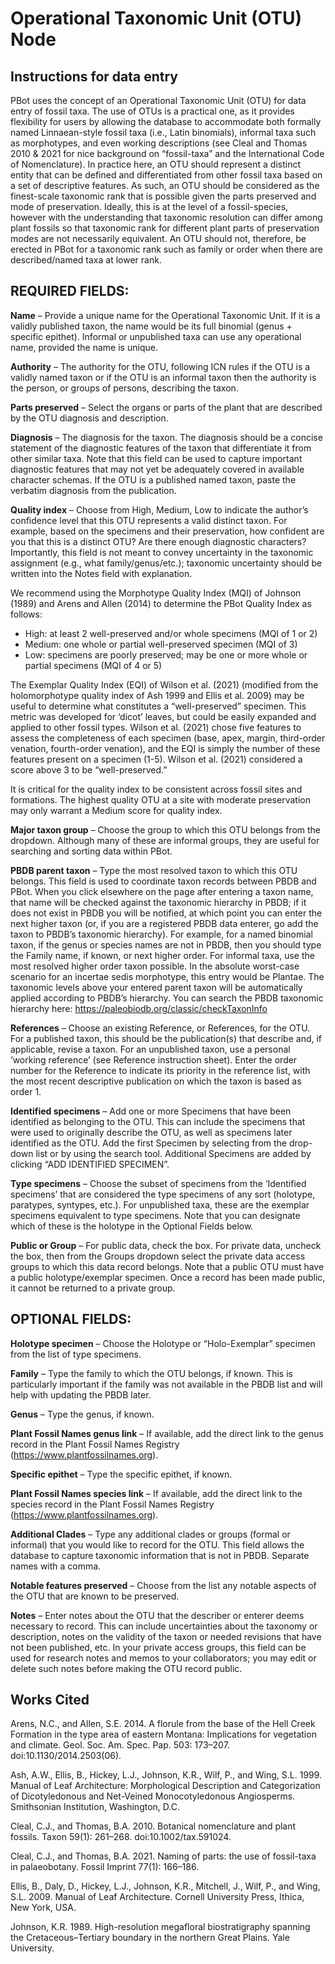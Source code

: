 # Operational Taxonomic Unit (OTU) Node
## Instructions for data entry
PBot uses the concept of an Operational Taxonomic Unit (OTU) for data entry of fossil taxa. The use of OTUs is a practical one, as it provides flexibility for users by allowing the database to accommodate both formally named Linnaean-style fossil taxa (i.e., Latin binomials), informal taxa such as morphotypes, and even working descriptions (see Cleal and Thomas 2010 & 2021 for nice background on “fossil-taxa” and the International Code of Nomenclature). In practice here, an OTU should represent a distinct entity that can be defined and differentiated from other fossil taxa based on a set of descriptive features.  As such, an OTU should be considered as the finest-scale taxonomic rank that is possible given the parts preserved and mode of preservation. Ideally, this is at the level of a fossil-species, however with the understanding that taxonomic resolution can differ among plant fossils so that taxonomic rank for different plant parts of preservation modes are not necessarily equivalent. An OTU should not, therefore, be erected in PBot for a taxonomic rank such as family or order when there are described/named taxa at lower rank. 

## REQUIRED FIELDS:
**Name** – Provide a unique name for the Operational Taxonomic Unit. If it is a validly published taxon, the name would be its full binomial (genus + specific epithet).  Informal or unpublished taxa can use any operational name, provided the name is unique. 

**Authority** – The authority for the OTU, following ICN rules if the OTU is a validly named taxon or if the OTU is an informal taxon then the authority is the person, or groups of persons, describing the taxon.
	
**Parts preserved** – Select the organs or parts of the plant that are described by the OTU diagnosis and description. 

**Diagnosis** – The diagnosis for the taxon. The diagnosis should be a concise statement of the diagnostic features of the taxon that differentiate it from other similar taxa. Note that this field can be used to capture important diagnostic features that may not yet be adequately covered in available character schemas. If the OTU is a published named taxon, paste the verbatim diagnosis from the publication. 
	
**Quality index** – Choose from High, Medium, Low to indicate the author’s confidence level that this OTU represents a valid distinct taxon. For example, based on the specimens and their preservation, how confident are you that this is a distinct OTU? Are there enough diagnostic characters? Importantly, this field is not meant to convey uncertainty in the taxonomic assignment (e.g., what family/genus/etc.); taxonomic uncertainty should be written into the Notes field with explanation. 

We recommend using the Morphotype Quality Index (MQI) of Johnson (1989) and Arens and Allen (2014) to determine the PBot Quality Index as follows:
* High: at least 2 well-preserved and/or whole specimens (MQI of 1 or 2) 
* Medium: one whole or partial well-preserved specimen (MQI of 3)
* Low: specimens are poorly preserved; may be one or more whole or partial specimens (MQI of 4 or 5)

The Exemplar Quality Index (EQI) of Wilson et al. (2021) (modified from the holomorphotype quality index of Ash 1999 and Ellis et al. 2009) may be useful to determine what constitutes a “well-preserved” specimen. This metric was developed for ‘dicot’ leaves, but could be easily expanded and applied to other fossil types. Wilson et al. (2021) chose five features to assess the completeness of each specimen (base, apex, margin, third-order venation, fourth-order venation), and the EQI is simply the number of these features present on a specimen (1-5). Wilson et al. (2021) considered a score above 3 to be “well-preserved.”

It is critical for the quality index to be consistent across fossil sites and formations. The highest quality OTU at a site with moderate preservation may only warrant a Medium score for quality index. 

**Major taxon group** – Choose the group to which this OTU belongs from the dropdown. Although many of these are informal groups, they are useful for searching and sorting data within PBot. 	

**PBDB parent taxon** – Type the most resolved taxon to which this OTU belongs.  This field is used to coordinate taxon records between PBDB and PBot. When you click elsewhere on the page after entering a taxon name, that name will be checked against the taxonomic hierarchy in PBDB; if it does not exist in PBDB you will be notified, at which point you can enter the next higher taxon (or, if you are a registered PBDB data enterer, go add the taxon to PBDB’s taxonomic hierarchy). For example, for a named binomial taxon, if the genus or species names are not in PBDB, then you should type the Family name, if known, or next higher order. For informal taxa, use the most resolved higher order taxon possible. In the absolute worst-case scenario for an incertae sedis morphotype, this entry would be Plantae. The taxonomic levels above your entered parent taxon will be automatically applied according to PBDB’s hierarchy. You can search the PBDB taxonomic hierarchy here:  https://paleobiodb.org/classic/checkTaxonInfo 

**References** – Choose an existing Reference, or References, for the OTU. For a published taxon, this should be the publication(s) that describe and, if applicable, revise a taxon.  For an unpublished taxon, use a personal ‘working reference’ (see Reference instruction sheet). Enter the order number for the Reference to indicate its priority in the reference list, with the most recent descriptive publication on which the taxon is based as order 1. 

**Identified specimens** – Add one or more Specimens that have been identified as belonging to the OTU. This can include the specimens that were used to originally describe the OTU, as well as specimens later identified as the OTU. Add the first Specimen by selecting from the drop-down list or by using the search tool. Additional Specimens are added by clicking “ADD IDENTIFIED SPECIMEN”. 

**Type specimens** – Choose the subset of specimens from the ‘Identified specimens’ that are considered the type specimens of any sort (holotype, paratypes, syntypes, etc.). For unpublished taxa, these are the exemplar specimens equivalent to type specimens. Note that you can designate which of these is the holotype in the Optional Fields below. 

**Public or Group** – For public data, check the box. For private data, uncheck the box, then from the Groups dropdown select the private data access groups to which this data record belongs. Note that a public OTU must have a public holotype/exemplar specimen. Once a record has been made public, it cannot be returned to a private group.

## OPTIONAL FIELDS:
**Holotype specimen** – Choose the Holotype or “Holo-Exemplar” specimen from the list of type specimens. 

**Family** – Type the family to which the OTU belongs, if known. This is particularly important if the family was not available in the PBDB list and will help with updating the PBDB later. 

**Genus** – Type the genus, if known. 

**Plant Fossil Names genus link** – If available, add the direct link to the genus record in the Plant Fossil Names Registry (https://www.plantfossilnames.org).

**Specific epithet** – Type the specific epithet, if known. 

**Plant Fossil Names species link** – If available, add the direct link to the species record in the Plant Fossil Names Registry (https://www.plantfossilnames.org).

**Additional Clades** – Type any additional clades or groups (formal or informal) that you would like to record for the OTU. This field allows the database to capture taxonomic information that is not in PBDB. Separate names with a comma. 

**Notable features preserved** – Choose from the list any notable aspects of the OTU that are known to be preserved.

**Notes** – Enter notes about the OTU that the describer or enterer deems necessary to record. This can include uncertainties about the taxonomy or description, notes on the validity of the taxon or needed revisions that have not been published, etc. In your private access groups, this field can be used for research notes and memos to your collaborators; you may edit or delete such notes before making the OTU record public. 

## Works Cited
Arens, N.C., and Allen, S.E. 2014. A florule from the base of the Hell Creek Formation in the type area of eastern Montana: Implications for vegetation and climate. Geol. Soc. Am. Spec. Pap. 503: 173–207. doi:10.1130/2014.2503(06).

Ash, A.W., Ellis, B., Hickey, L.J., Johnson, K.R., Wilf, P., and Wing, S.L. 1999. Manual of Leaf Architecture: Morphological Description and Categorization of Dicotyledonous and Net-Veined Monocotyledonous Angiosperms. Smithsonian Institution, Washington, D.C.

Cleal, C.J., and Thomas, B.A. 2010. Botanical nomenclature and plant fossils. Taxon 59(1): 261–268. doi:10.1002/tax.591024.

Cleal, C.J., and Thomas, B.A. 2021. Naming of parts: the use of fossil-taxa in palaeobotany. Fossil Imprint 77(1): 166–186.

Ellis, B., Daly, D., Hickey, L.J., Johnson, K.R., Mitchell, J., Wilf, P., and Wing, S.L. 2009. Manual of Leaf Architecture. Cornell University Press, Ithica, New York, USA.

Johnson, K.R. 1989. High-resolution megafloral biostratigraphy spanning the Cretaceous–Tertiary boundary in the northern Great Plains. Yale University.
